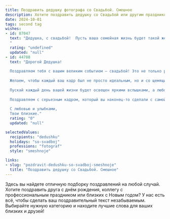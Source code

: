 ```yaml
---
title: Поздравить дедушку фотографа со Свадьбой. Смешное
description: Хотите поздравить дедушку со Свадьбой или другим праздником? Наш ИИ создаст незабываемое поздравление, а вы обязательно выделитесь среди других.  
date: 2024-10-01
tags: second tag
wishes:
- id: 87047
  text: "Дедушка, с свадьбой!  Пусть ваша семейная жизнь будет такой же яркой и незабываемой, как лучшие ваши свадебные фотографии (а я знаю, какие они)!  Надеюсь, вы не забыли зарядить фотоаппарат, чтобы запечатлеть все самые смешные и трогательные моменты этого дня!  Горько! (Но не очень, чтобы фото не смазались!)
  "
  rating: "undefined"
  updated: "null"
- id: 44788
  text: "Дорогой Дедушка!
  
  Поздравляем тебя с вашим великим событием — свадьбой! Это не только радуга на небосклоне отношений, но и отличная возможность пофотографировать незабываемые моменты с самыми важными людьми.
  
  Желаем, чтобы каждый ваш кадр был не просто идеальным, но и со щемящим юмором, ведь смех — это лучший фильтр для счастья! Пусть ваши совместные фотографии будут ловить не только моменты, но и блеск в глазах, которые видно даже с расстояния в пару километров!
  
  Пускай каждый день вашей жизни будет освещен яркими вспышками, а любовь — такой же крепкой, как твой штатив на фотосессии!
  
  Поздравляем с серьезным кадром, который вы наконец-то сделали с самой любимой моделью!
  
  С любовью и улыбками,
  Твои близкие."
  rating: "0"
  updated: "null"

selectedValues:
  recipients: "dedushku"
  holidays: "so-svadboj"
  professions: "fotograf"
  style: "smeshnoje"

links:
- slug: "pozdravit-dedushku-so-svadboj-smeshnoje"
  title: "Поздравить дедушку со Свадьбой. Смешное"
---
```


Здесь вы найдете отличную подборку поздравлений на любой случай. 
Хотите поздравить друга с днём рождения, коллегу с профессиональным праздником или близких с Новым годом? У нас есть всё, чтобы сделать ваш поздравительный текст незабываемым. Выбирайте нужную категорию и находите лучшие слова для ваших близких и друзей!
